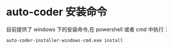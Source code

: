 # auto-coder 安装命令

目前提供了 windows 下的安装命令,在 powershell 或者 cmd 中执行：

```shell
auto-coder-installer-windows-cmd.exe install
```